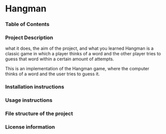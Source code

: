 # Hangman

### Table of Contents

### Project Description 
what it does, the aim of the project, and what you learned
Hangman is a classic game in which a player thinks of a word and the other player tries to guess that word within a certain amount of attempts.

This is an implementation of the Hangman game, where the computer thinks of a word and the user tries to guess it. 
### Installation instructions

### Usage instructions

### File structure of the project

### License information

